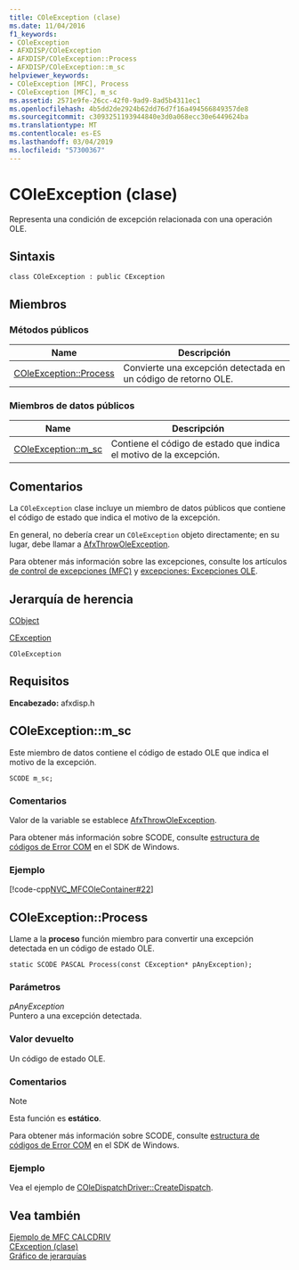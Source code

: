 ```yaml
---
title: COleException (clase)
ms.date: 11/04/2016
f1_keywords:
- COleException
- AFXDISP/COleException
- AFXDISP/COleException::Process
- AFXDISP/COleException::m_sc
helpviewer_keywords:
- COleException [MFC], Process
- COleException [MFC], m_sc
ms.assetid: 2571e9fe-26cc-42f0-9ad9-8ad5b4311ec1
ms.openlocfilehash: 4b5dd2de2924b62dd76d7f16a494566849357de8
ms.sourcegitcommit: c3093251193944840e3d0a068ecc30e6449624ba
ms.translationtype: MT
ms.contentlocale: es-ES
ms.lasthandoff: 03/04/2019
ms.locfileid: "57300367"
---
```

# <a name="coleexception-class"></a>COleException (clase)

Representa una condición de excepción relacionada con una operación OLE.

## <a name="syntax"></a>Sintaxis

```
class COleException : public CException
```

## <a name="members"></a>Miembros

### <a name="public-methods"></a>Métodos públicos

|Name|Descripción|
|----------|-----------------|
|[COleException::Process](#process)|Convierte una excepción detectada en un código de retorno OLE.|

### <a name="public-data-members"></a>Miembros de datos públicos

|Name|Descripción|
|----------|-----------------|
|[COleException::m_sc](#m_sc)|Contiene el código de estado que indica el motivo de la excepción.|

## <a name="remarks"></a>Comentarios

La `COleException` clase incluye un miembro de datos públicos que contiene el código de estado que indica el motivo de la excepción.

En general, no debería crear un `COleException` objeto directamente; en su lugar, debe llamar a [AfxThrowOleException](exception-processing.md#afxthrowoleexception).

Para obtener más información sobre las excepciones, consulte los artículos [de control de excepciones (MFC)](../../mfc/exception-handling-in-mfc.md) y [excepciones: Excepciones OLE](../../mfc/exceptions-ole-exceptions.md).

## <a name="inheritance-hierarchy"></a>Jerarquía de herencia

[CObject](../../mfc/reference/cobject-class.md)

[CException](../../mfc/reference/cexception-class.md)

`COleException`

## <a name="requirements"></a>Requisitos

**Encabezado:** afxdisp.h

##  <a name="m_sc"></a>  COleException::m_sc

Este miembro de datos contiene el código de estado OLE que indica el motivo de la excepción.

```
SCODE m_sc;
```

### <a name="remarks"></a>Comentarios

Valor de la variable se establece [AfxThrowOleException](exception-processing.md#afxthrowoleexception).

Para obtener más información sobre SCODE, consulte [estructura de códigos de Error COM](/windows/desktop/com/structure-of-com-error-codes) en el SDK de Windows.

### <a name="example"></a>Ejemplo

[!code-cpp[NVC_MFCOleContainer#22](../../mfc/codesnippet/cpp/coleexception-class_1.cpp)]

##  <a name="process"></a>  COleException::Process

Llame a la **proceso** función miembro para convertir una excepción detectada en un código de estado OLE.

```
static SCODE PASCAL Process(const CException* pAnyException);
```

### <a name="parameters"></a>Parámetros

*pAnyException*<br/>
Puntero a una excepción detectada.

### <a name="return-value"></a>Valor devuelto

Un código de estado OLE.

### <a name="remarks"></a>Comentarios

> [!NOTE]
>  Esta función es **estático**.

Para obtener más información sobre SCODE, consulte [estructura de códigos de Error COM](/windows/desktop/com/structure-of-com-error-codes) en el SDK de Windows.

### <a name="example"></a>Ejemplo

  Vea el ejemplo de [COleDispatchDriver::CreateDispatch](../../mfc/reference/coledispatchdriver-class.md#createdispatch).

## <a name="see-also"></a>Vea también

[Ejemplo de MFC CALCDRIV](../../visual-cpp-samples.md)<br/>
[CException (clase)](../../mfc/reference/cexception-class.md)<br/>
[Gráfico de jerarquías](../../mfc/hierarchy-chart.md)
